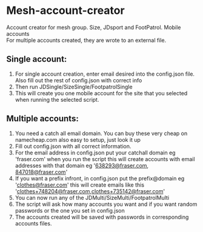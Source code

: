 # Mesh-account-creator
Account creator for mesh group. Size, JDsport and FootPatrol. Mobile accounts  
For multiple accounts created, they are wrote to an external file.  

## Single account:
1) For single account creation, enter email desired into the config.json file. Also fill out the rest of config.json with correct info
2) Then run JDSingle/SizeSingle/FootpatrolSingle
3) This will create you one mobile account for the site that you selected when running the selected script.

## Multiple accounts:
1) You need a catch all email domain. You can buy these very cheap on namecheap.com also easy to setup, just look it up
2) Fill out config.json with all correct information.
3) For the email address in config.json put your catchall domain eg 'fraser.com' when you run the script this will create accounts with email addresses with that domain eg '638293@fraser.com, 847018@fraser.com'
4) If you want a prefix infront, in config.json put the prefix@domain eg 'clothes@fraser.com' this will create emails like this 'clothes+748204@fraser.com,clothes+735142@fraser.com'
5) You can now run any of the JDMulti/SizeMulti/FootpatrolMulti
6) The script will ask how many accounts you want and if you want random passwords or the one you set in config.json
7) The accounts created will be saved with passwords in corresponding accounts files.



